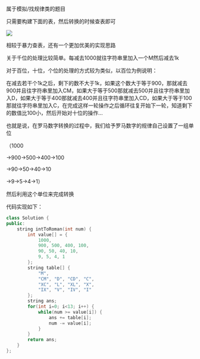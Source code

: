 属于模拟/找规律类的题目 

只需要构建下面的表，然后转换的时候查表即可

![](https://tva1.sinaimg.cn/large/e6c9d24ely1h38ytaqe6fj20vv0lnwg2.jpg)

相较于暴力查表，还有一个更加优美的实现思路

关于千位的处理比较简单。每减去1000就往字符串里加入一个M然后减去1k

对于百位，十位，个位的处理的方式较为类似，以百位为例说明：

在减去若干个1k之后，剩下的数不大于1k，如果这个数大于等于900，那就减去900并且往字符串里加入CM，如果大于等于500那就减去500并且往字符串里加入D，如果大于等于400那就减去400并且往字符串里加入CD，如果大于等于100那就往字符串里加入C，在完成这样一轮操作之后循环往复开始下一轮，知道剩下的数值比100小，然后开始对十位的操作...

也就是说，在罗马数字转换的过程中，我们给予罗马数字的规律自己设置了一组单位

（1000

->900->500->400->100

->90->50->40->10

->9->5->4->1）

然后利用这个单位来完成转换

代码实现如下：

```cpp
class Solution {
public:
    string intToRoman(int num) {
        int value[] = {
            1000, 
            900, 500, 400, 100,
            90, 50, 40, 10,
            9, 5, 4, 1
        };
        string table[] {
            "M",
            "CM", "D", "CD", "C",
            "XC", "L", "XL", "X",
            "IX", "V", "IV", "I"
        };
        string ans;
        for(int i=0; i<13; i++) {
            while(num >= value[i]) {
                ans += table[i];
                num -= value[i];
            }
        }
        return ans;
    }
};
```